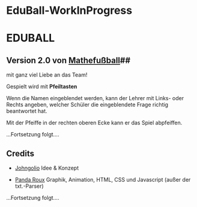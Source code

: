 # EduBall-WorkInProgress

# EDUBALL


## Version 2.0 von [Mathefußball](https://github.com/johngolio/Mathefussball)##


mit ganz viel Liebe an das Team!




Gespielt wird mit **Pfeiltasten**


Wenn die Namen eingeblendet werden, kann der Lehrer mit Links- oder Rechts angeben, welcher Schüler die eingeblendete Frage richtig beantwortet hat.


Mit der Pfeiffe in der rechten oberen Ecke kann er das Spiel abpfeiffen.


...Fortsetzung folgt....



## Credits

* [Johngolio](https://github.com/johngolio) Idee & Konzept

* [Panda Roux](https://github.com/PandaRouxDesign) Graphik, Animation, HTML, CSS und Javascript (außer der txt.-Parser)



...Fortsetzung folgt....

